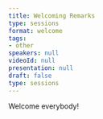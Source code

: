 ```yaml
---
title: Welcoming Remarks
type: sessions
format: welcome
tags:
- other
speakers: null
videoId: null
presentation: null
draft: false
type: sessions
---
```

Welcome everybody!
